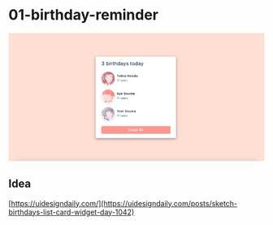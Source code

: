 # 01-birthday-reminder

<p align="center">
  <img src="birthday.png" />
</p>

## Idea

[https://uidesigndaily.com/](https://uidesigndaily.com/posts/sketch-birthdays-list-card-widget-day-1042)
